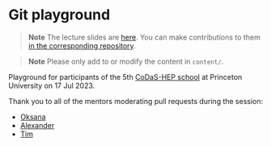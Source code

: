 # Git playground

> **Note**
> The lecture slides are [here](https://klieret.github.io/collaborative-programming-github/1).
> You can make contributions to them [in the corresponding repository](https://github.com/klieret/collaborative-programming-github/).

> **Note**
> Please only add to or modify the content in `content/`.

Playground for participants of the 5th [CoDaS-HEP school](https://codas-hep.org/) at Princeton University on 17 Jul 2023.

Thank you to all of the mentors moderating pull requests during the session:

* [Oksana](https://github.com/oshadura)
* [Alexander](https://github.com/alexander-held)
* [Tim](https://github.com/tgmattso)

